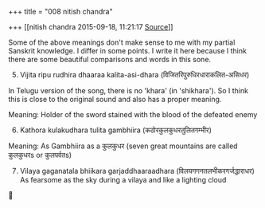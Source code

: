 +++
title = "008 nitish chandra"

+++
[[nitish chandra	2015-09-18, 11:21:17 [Source](https://groups.google.com/g/samskrita/c/CCr5QUbT6GQ)]]



Some of the above meanings don't make sense to me with my partial Sanskrit knowledge. I differ in some points. I write it here because I think there are some beautiful comparisons and words in this sone.  
  
5. Vijita ripu rudhira dhaaraa kalita-asi-dhara (विजितरिपुरुधिरधाराकलित-असिधर)  
  
In Telugu version of the song, there is no 'khara' (in 'shikhara'). So I think this is close to the original sound and also has a proper meaning.  
  
Meaning: Holder of the sword stained with the blood of the defeated enemy  
  
6. Kathora kulakudhara tulita gambhiira (कठोरकुलकुधरतुलितगम्भीर)  
  
Meaning: As Gambhiira as a कुलकुधर (seven great mountains are called कुलकुधरs or कुलपर्वतs)  
  
7. Vilaya gaganatala bhiikara garjaddhaaraadhara (विलयगगनतलभीकरगर्जद्धाराधर)  
As fearsome as the sky during a vilaya and like a lighting cloud



